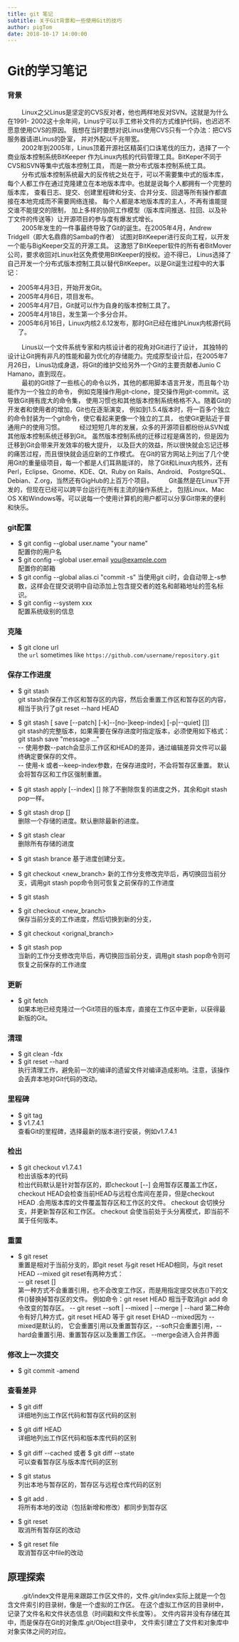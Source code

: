 ```yaml
---
title: git 笔记
subtitle: 关于Git背景和一些使用Git的技巧
author: pigTom
date: 2018-10-17 14:00:00
---
```

# Git的学习笔记

### 背景
&emsp;&emsp;
Linux之父Linus是坚定的CVS反对者，他也两样地反对SVN。这就是为什么在1991-
2002这十余年间，Linus宁可以手工修补文件的方式维护代码，也迟迟不愿意使用CVS的原因。
我想在当时要想对说Linus使用CVS只有一个办法：把CVS服务器请进Linus的卧室，
并对外配以千兆带宽。  
&emsp;&emsp;
2002年到2005年，Linus顶着开源社区精英们口诛笔伐的压力，选择了一个商业版本控制系统BitKeeper
作为Linux内核的代码管理工具。BitKeper不同于CVS和SVN等集中式版本控制工具，
而是一款分布式版本控制系统工具。  
&emsp;&emsp;
分布式版本控制系统最大的反传统之处在于，可以不需要集中式的版本库，
每个人都工作在通过克隆建立在本地版本库中。也就是说每个人都拥有一个完整的版本库，
查看日志、提交、创建里程碑和分支、合并分支、回退等所有操作都直接在本地完成而不需要网络连接。
每个人都是本地版本库的主人，不再有谁能提交谁不能提交的限制，
加上多样的协同工作模型（版本库间推送、拉回、以及补丁文件的传送等）让开源项目的参与度有爆发式增长。  
&emsp;&emsp;
2005年发生的一件事最终导致了Git的诞生。在2005年4月，Andrew Tridgell（即大名鼎鼎的Samba的作者）
试图对BitKeeper进行反向工程，以开发一个能与BigKeeper交互的开源工具。
这激怒了BitKeeper软件的所有者BitMover公司，要求收回对Linux社区免费使用BitKeeper的授权。迫不得已，
Linus选择了自己开发一个分布式版本控制工具以替代BitKeeper。以是Git诞生过程中的大事记：
* 2005年4月3日，开始开发Git。
* 2005年4月6日，项目发布。
* 2005年4月7日，Git就可以作为自身的版本控制工具了。
* 2005年4月18日，发生第一个多分合并。
* 2005年6月16日，Linux内核2.6.12发布，那时Git已经在维护Linux内核源代码了。  

&emsp;&emsp;
Linus以一个文件系统专家和内核设计者的视角对Git进行了设计，
其独特的设计让Git拥有非凡的性能和最为优化的存储能力。完成原型设计后，在2005年7月26日，
Linus功成身退，将Git的维护交给另外一个Git的主要贡献者Junio C Hamano，直到现在。  
&emsp;&emsp;
最初的Git除了一些核心的命令以外，其他的都用脚本语言开发，而且每个功能作为一个独立的命令，
例如克隆操作用git-clone，提交操作用git-commit。这导致Git拥有庞大的命令集，
使用习惯也和其他版本控制系统格格不入。随着Git的开发者和使用者的增加，Git也在逐渐演变，
例如到1.5.4版本时，将一百多个独立的命令封装为一个git命令，使它看起来更像一个独立的工具，
也使Git更贴近于普通用户的使用习惯。
&emsp;&emsp;
经过短短几年的发展，众多的开源项目都纷纷从SVN或其他版本控制系统迁移到Git。
虽然版本控制系统的迁移过程是痛苦的，但是因为迁移到Git会带来开发效率的极大提升，
以及巨大的效益，所以很快就会忘记迁移的痛苦过程，而且很快就会适应新的工作模式。
在Git的官方网站上列出了几个使用Git的重量级项目，每一个都是人们耳熟能详的，
除了Git和Linux内核外，还有Perl，Eclipse、Gnome、KDE、Qt、Ruby on Rails、Android、
PostgreSQL、Debian、Z.org，当然还有GigHub的上百万个项目。 
&emsp;&emsp;
Git虽然是在Linux下开发的，但现在已经可以跨平台运行在所有主流的操作系统上，
包括Linux、Mac OS X和Windows等。可以说每一个使用计算机的用户都可以分享Git带来的便利和快乐。

### git配置
* $ git config --global user.name "your name"  
配置你的用户名
* $ git config --global user.email you@example.com  
配置你的邮箱
* $ git config --global alias.ci "commit -s"
当使用git ci时，会自动带上-s参数，这样会在提交说明中自动添加上包含提交者的姓名和邮箱地址的签名标识。  
* $ git config --system xxx  
配置系统级别的信息

### 克隆
* $ git clone url  
the `url` sometimes like `https://github.com/username/repository.git`

### 保存工作进度 
* $ git stash  
git stash会保存工作区和暂存区的内容，然后会重置工作区和暂存区的内容，相当于执行了git reset --hard HEAD
* $ git stash [ save [--patch] [-k]--[no-]keep-index] [-p|--quiet] [<message>]]  
git stash的完整版本，如果需要在保存进度时指定版本，必须使用如下格式：  
git stash save "message ..."  
-- 使用参数--patch会显示工作区和HEAD的差异，通过编辑差异文件可以最终确定要保存的文件。  
-- 使用-k 或者--keep-index参数，在保存进度时，不会将暂存区重置。
默认会将暂存区和工作区强制重置。  
* $ git stash apply [--index] [<stash>]
除了不删除恢复的进度之外，其余和git stash pop一样。 
* $ git stash drop [<stash>]  
删除一个存储的进度。默认删除最新的进度。
* $ git stash clear  
删除所有存储的进度  
* $ git stash brance <branchname> <stash>
基于进度创建分支。

* $ git checkout <new_branch>
新的工作分支修改完毕后，再切换回当前分支，调用git stash pop命令则可恢复之前保存的工作进度
* $ git stash 
* $ git checkout <new_branch>  
保存当前分支的工作进度，然后切换到新的分支，
* $ git checkout <orignal_branch>
* $ git stash pop  
当新的工作分支修改完毕后，再切换回当前分支，调用git stash pop命令则可恢复之前保存的工作进度

### 更新
* $ git fetch  
如果本地已经克隆过一个Git项目的版本库，直接在工作区中更新，以获得最新版的Git。

### 清理
* $ git clean -fdx
* $ git reset --hard  
执行清理工作，避免前一次的编译的遗留文件对编译造成影响。注意，该操作会丢弃本地对Git代码的改动。

### 里程碑
* $ git tag
* $ v1.7.4.1  
查看Git的里程碑，选择最新的版本进行安装，例如v1.7.4.1

### 检出
* $ git checkout v1.7.4.1   
检出该版本的代码  
检出代码默认是针对暂存区的，即checkout [--] <file>会用暂存区覆盖工作区，
checkout HEAD会检查当前HEAD与远程仓库间在差异，但是checkout HEAD .会用版本库的文件覆盖暂存区和工作区的文件。
checkout <branch>会切换分支，并更新暂存区和工作区。
checkout <commit>会使当前处于头分离模式，即当前不属于任何版本。
### 重置
* $ git reset  
重置是相对于当前分支的，即git reset 与git reset HEAD相同，与git reset HEAD --mixed
git reset有两种方式：  
-- git reset [<commit>] <file>  
第一种方式不会重置引用，也不会改变工作区，而是用指定提交状态(<commit>)下的文件(<file>)替换掉暂存区的文件。
例如命令：git reset HEAD <file>相当于取消git add <file>命令改变的暂存区。
-- git reset --soft | --mixed | --merge | --hard <commit>
第二种命令有好几种方式，git reset HEAD 等于 git reset EHAD --mixed因为 --mixed是默认的，
它会重置引用以及重置暂存区，--soft只会重置引用，--hard会重置引用、重置暂存区以及重置工作区。
--merge会进入合并界面
### 修改上一次提交  
* $ git commit -amend

### 查看差异
* $ git diff   
详细地列出工作区代码和暂存区代码的区别  
* $ git diff HEAD  
详细地列出工作区代码和版本库代码的区别  
* $ git diff --cached 或者 $ git diff --state  
可以查看暂存区与版本库代码的区别  
* $ git status  
列出本地与暂存区的，暂存区与远程仓库代码的区别

* $ git add .   
将所有本地的改动（包括新增和修改）都同步到暂存区

* $ git reset  
取消所有暂存区的改动

* $ git reset file   
取消暂存区中file的改动

## 原理探索
&emsp;&emsp;
.git/index文件是用来跟踪工作区文件的，文件.git/index实际上就是一个包含文件索引的目录树，像是一个虚拟的工作区。
在这个虚拟工作区的目录树中，记录了文件名和文件状态信息（时间戳和文件长度等）。
文件内容并没有存储在其中，而是保存在Git的对象库.git/Object目录中，
文件索引建立了文件和对象库中对象实体之间的对应。























